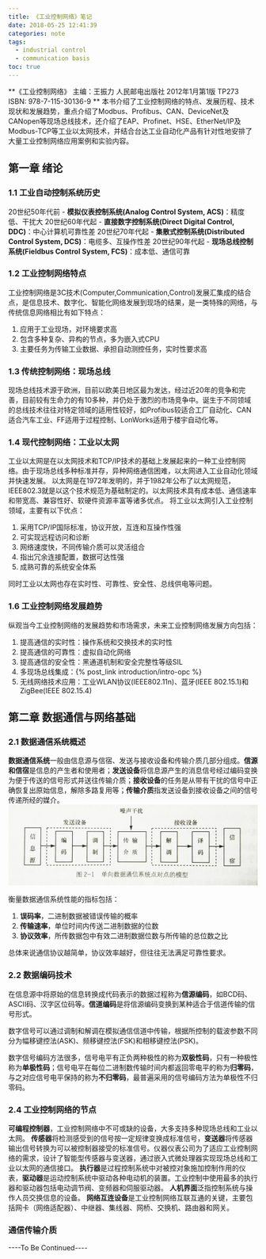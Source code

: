 ```yaml
---
title: 《工业控制网络》笔记
date: 2018-05-25 12:41:39
categories: note
tags:
  - industrial control
  - communication basis
toc: true
---
```


**《工业控制网络》 主编：王振力 人民邮电出版社 2012年1月第1版 TP273 ISBN: 978-7-115-30136-9 **
本书介绍了工业控制网络的特点、发展历程、技术现状和发展趋势，重点介绍了Modbus、Profibus、CAN、DeviceNet及CANopen等现场总线技术，还介绍了EAP、Profinet、HSE、EtherNet/IP及Modbus-TCP等工业以太网技术，并结合台达工业自动化产品有针对性地安排了大量工业控制网络应用案例和实验内容。
<!-- more -->

<!-- toc -->

## 第一章 绪论 ##

### 1.1 工业自动控制系统历史 ###
20世纪50年代前 - **模拟仪表控制系统(Analog Control System, ACS)**：精度低、干扰大
20世纪60年代起 - **直接数字控制系统(Direct Digital Control, DDC)**：中心计算机可靠性差
20世纪70年代起 - **集散式控制系统(Distributed Control System, DCS)**：电缆多、互操作性差
20世纪90年代起 - **现场总线控制系统(Fieldbus Control System, FCS)**：成本低、通信可靠

### 1.2 工业控制网络特点 ###
工业控制网络是3C技术(Computer,Communication,Control)发展汇集成的结合点，是信息技术、数字化、智能化网络发展到现场的结果，是一类特殊的网络，与传统信息网络相比有如下特点：
1. 应用于工业现场，对环境要求高
2. 包含多种复杂、异构的节点，多为嵌入式CPU
3. 主要任务为传输工业数据、承担自动测控任务，实时性要求高

### 1.3 传统控制网络：现场总线 ###
现场总线技术源于欧洲，目前以欧美日地区最为发达，经过近20年的竞争和完善，目前较有生命力的有10多种，并仍处于激烈的市场竞争中。诞生于不同领域的总线技术往往对特定领域的适用性较好，如Profibus较适合工厂自动化、CAN适合汽车工业、FF适用于过程控制、LonWorks适用于楼宇自动化等。

### 1.4 现代控制网络：工业以太网 ###
工业以太网是在以太网技术和TCP/IP技术的基础上发展起来的一种工业控制网络。由于现场总线多种标准并存，异种网络通信困难，以太网进入工业自动化领域并快速发展。
以太网是在1972年发明的，并于1982年公布了以太网规范，IEEE802.3就是以这个技术规范为基础制定的。以太网技术具有成本低、通信速率和带宽高、兼容性好、软硬件资源丰富等诸多优点。
将工业以太网引入工业控制领域，主要有以下优点：
1. 采用TCP/IP国际标准，协议开放，互连和互操作性强
2. 可实现远程访问和诊断
3. 网络速度快，不同传输介质可以灵活组合
4. 指出冗余连接配置，数据可达性强
5. 成熟可靠的系统安全体系

同时工业以太网也存在实时性、可靠性、安全性、总线供电等问题。

### 1.6 工业控制网络发展趋势 ###
纵观当今工业控制网络的发展趋势和市场需求，未来工业控制网络发展方向包括：
1. 提高通信的实时性：操作系统和交换技术的实时性
2. 提高通信的可靠性：虚拟自动化网络
3. 提高通信的安全性：黑通道机制和安全完整性等级SIL
4. 多现场总线集成：{% post_link introduction/intro-opc %}
5. 无线网络技术应用：工业WLAN协议(IEEE802.11n)、蓝牙(IEEE 802.15.1)和ZigBee(IEEE 802.15.4)

## 第二章 数据通信与网络基础 ##

### 2.1 数据通信系统概述 ###
**数据通信系统**一般由信息源与信宿、发送与接收设备和传输介质几部分组成。**信源和信宿**是信息的产生者和使用者；**发送设备**将信息源产生的消息信号经过编码变换为便于传送的信号形式并送往传输介质；**接收设备**的任务是从带有干扰的信号中正确恢复出原始信息，解除多路复用等；**传输介质**指发送设备到接收设备之间的信号传递所经的媒介。
![comm_system](note-industrial/comm_model.JPG)

衡量数据通信系统性能的指标包括：
1. **误码率**，二进制数据被错误传输的概率
2. **传输速率**，单位时间内传送二进制数据的位数
3. **协议效率**，所传数据包中有效二进制数据位数与所传输的总位数之比

总体来说通信协议越简单，协议效率越好，但往往无法满足可靠性要求。

### 2.2 数据编码技术 ###
在信息源中将原始的信息转换成代码表示的数据过程称为**信源编码**，如BCD码、ASCII码、汉字区位码等。**信道编码**是将信源编码变换到某种适合于信道传输的信号形式。

数字信号可以通过调制和解调在模拟通信信道中传输，根据所控制的载波参数不同分为幅移键控法(ASK)、频移键控法(FSK)和相移键控法(PSK)。

数字信号编码方法很多，信号电平有正负两种极性的称为**双极性码**，只有一种极性称为**单极性码**；信号电平在每位二进制数传输时间内都返回零电平的称为**归零码**，与之对应信号电平保持的称为**不归零码**，最普遍采用的信号编码方法为单极性不归零码。





### 2.4 工业控制网络的节点 ###

**可编程控制器**，工业控制网络中不可或缺的设备，大多支持多种现场总线和工业以太网。
**传感器**将检测感受到的信号按一定规律变换成标准信号，**变送器**将传感器输出信号转换为可以被控制器接受的标准信号。仪器仪表公司为了适应工业控制网络的需求，设计了智能型传感器与变送器，通过嵌入式微处理器实现现场总线和工业以太网的通信接口。
**执行器**是过程控制系统中对被控对象施加控制作用的仪表，**驱动器**是运动控制系统中驱动各种电动机的装置。工业控制中使用最多的执行器和驱动器包括电动调节阀、变频器和伺服驱动器。
**人机界面**泛指控制系统与操作人员交换信息的设备。
**网络互连设备**是工业控制网络互联互通的关键，主要包括网卡（网络适配器）、中继器、集线器、网桥、交换机、路由器和网关。

### 通信传输介质 ###




----To Be Continued----